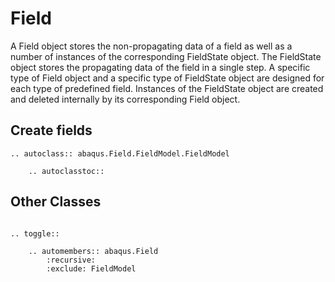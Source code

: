 # Field

A Field object stores the non-propagating data of a field as well as a number of instances of the corresponding FieldState object. The FieldState object stores the propagating data of the field in a single step. A specific type of Field object and a specific type of FieldState object are designed for each type of predefined field. Instances of the FieldState object are created and deleted internally by its corresponding Field object.

## Create fields

```{eval-rst}
.. autoclass:: abaqus.Field.FieldModel.FieldModel

    .. autoclasstoc::

```

## Other Classes

```{eval-rst}

.. toggle::

    .. automembers:: abaqus.Field
        :recursive:
        :exclude: FieldModel
```
